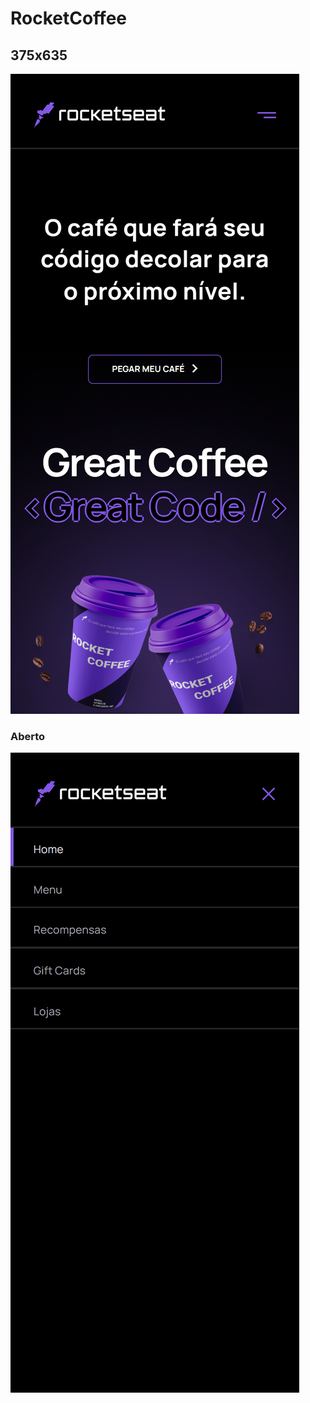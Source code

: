 # RocketCoffee

## 375x635
![preview](./RocketCoffee-375x635.png)

### Aberto
![preview](./RocketCoffee-Aberto-375x635.png)
